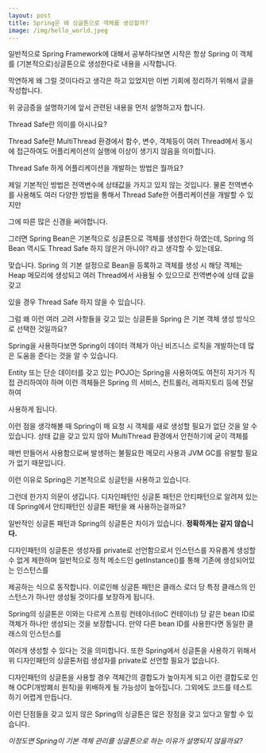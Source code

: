 ```yaml
---
layout: post
title: Spring은 왜 싱글톤으로 객체를 생성할까?
image: /img/hello_world.jpeg
---
```


일반적으로 Spring Framework에 대해서 공부하다보면 시작은 항상 Spring 이 객체를 (기본적으로)싱글톤으로 생성한다로 내용을 시작합니다. 

막연하게 왜 그럴 것이다라고 생각은 하고 있었지만 이번 기회에 정리하기 위해서 글을 작성합니다. 

위 궁금증을 설명하기에 앞서 관련된 내용을 먼저 설명하고자 합니다.     

    
Thread Safe란 의미를 아시나요? 

Thread Safe란 MultiThread 환경에서 함수, 변수, 객체등이 여러 Thread에서 동시에 접근하여도 어플리케이션의 실행에 이상이 생기지 않음을 의미합니다. 

Thread Safe 하게 어플리케이션을 개발하는 방법은 뭘까요? 


제일 기본적인 방법은 전역변수에 상태값을 가지고 있지 않는 것입니다. 물론 전역변수를 사용해도 여러 다양한 방법을 통해서 Thread Safe한 어플리케이션을 개발할 수 있지만 

그에 따른 많은 신경을 써야합니다. 


그러면 Spring Bean은 기본적으로 싱글톤으로 객체를 생성한다 하였는데, Spring 의 Bean 역시도 Thread Safe 하지 않은거 아니야? 라고 생각할 수 있는데요. 

맞습니다. Spring 의 기본 설정으로 Bean을 등록하고 객체를 생성 시 해당 객체는 Heap 메모리에 생성되고 여러 Thread에서 사용될 수 있으므로 전역변수에 상태 값을 갖고 

있을 경우 Thread Safe 하지 않을 수 있습니다. 


그럼 왜 이런 여러 고려 사항들을 갖고 있는 싱글톤을 Spring 은 기본 객체 생성 방식으로 선택한 것일까요? 


Spring을 사용하다보면 Spring이 데이터 객체가 아닌 비즈니스 로직을 개발하는데 많은 도움을 준다는 것을 알 수 있습니다. 

Entity 또는 단순 데이터를 갖고 있는 POJO는 Spring을 사용하여도 여전히 자기가 직접 관리하여야 하며 이런 객체들은 Spring 의 서비스, 컨트롤러, 레파지토리 등에 전달하여

사용하게 됩니다. 


이런 점을 생각해볼 때 Spring이 매 요청 시 객체를 새로 생성할 필요가 없단 것을 알 수 있습니다. 상태 값을 갖고 있지 않아 MultiThread 환경에서 안전하기에 굳이 객체를 

매번 만들어서 사용함으로써 발생하는 불필요한 메모리 사용과 JVM GC를 유발할 필요가 없기 때문입니다. 


이런 이유로 Spring은 기본적으로 싱글턴을 사용하고 있습니다. 


그런데 한가지 의문이 생깁니다. 디자인패턴인 싱글톤 패턴은 안티패턴으로 알려져 있는데 Spring에서 안티패턴인 싱글톤 패턴을 왜 사용하는걸까요? 


일반적인 싱글톤 패턴과 Spring의 싱글톤은 차이가 있습니다. **정확하게는 같지 않습니다.**

디자인패턴의 싱글톤은 생성자를 private로 선언함으로서 인스턴스를 자유롭게 생성할 수 없게 제한하며 일반적으로 정적 메소드인 getInstance()를 통해 기존에 생성되어있는 인스턴스를 

제공하는 식으로 동작합니다. 이로인해 싱글톤 패턴은 클래스 로더 당 특정 클래스의 인스턴스가 하나만 생성될 것이다를 보장하게 됩니다. 


Spring의 싱글톤은 이와는 다르게 스프링 컨테이너(IoC 컨테이너) 당 같은 bean ID로 객체가 하나만 생성되는 것을 보장합니다. 만약 다른 bean ID를 사용한다면 동일한 클래스의 인스턴스를

여러개 생성할 수 있다는 것을 의미합니다. 또한 Spring에서 싱글톤을 사용하기 위해서 위 디자인패턴의 싱글톤처럼 생성자를 private로 선언할 필요가 없습니다. 


디자인패턴의 싱글톤을 사용할 경우 객체간의 결합도가 높아지게 되고 이런 결합도로 인해 OCP(개방폐쇠 원칙)을 위배하게 될 가능성이 높아집니다. 그외에도 코드를 테스트하기 어렵게 만듭니다.

이런 단점들을 갖고 있지 않은 Spring의 싱글톤은 많은 장점을 갖고 있다고 말할 수 있습니다. 


*이정도면 Spring이 기본 객체 관리를 싱글톤으로 하는 이유가 설명되지 않을까요?*









